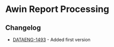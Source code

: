 # Awin Report Processing

## Changelog

* [DATAENG-1493](https://jira.viator.com/browse/DATAENG-1493) - Added first version